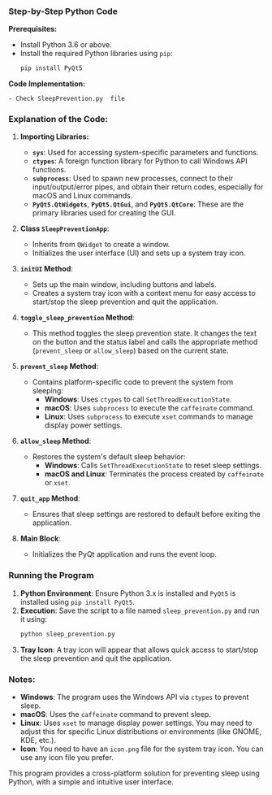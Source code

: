 ### Step-by-Step Python Code

**Prerequisites:**
- Install Python 3.6 or above.
- Install the required Python libraries using `pip`:
  ```bash
  pip install PyQt5
  ```

**Code Implementation:**

    - Check SleepPrevention.py  file
 
### Explanation of the Code:

1. **Importing Libraries:**
   - **`sys`**: Used for accessing system-specific parameters and functions.
   - **`ctypes`**: A foreign function library for Python to call Windows API functions.
   - **`subprocess`**: Used to spawn new processes, connect to their input/output/error pipes, and obtain their return codes, especially for macOS and Linux commands.
   - **`PyQt5.QtWidgets`**, **`PyQt5.QtGui`**, and **`PyQt5.QtCore`**: These are the primary libraries used for creating the GUI.

2. **Class `SleepPreventionApp`**:
   - Inherits from `QWidget` to create a window.
   - Initializes the user interface (UI) and sets up a system tray icon.

3. **`initUI` Method**:
   - Sets up the main window, including buttons and labels.
   - Creates a system tray icon with a context menu for easy access to start/stop the sleep prevention and quit the application.

4. **`toggle_sleep_prevention` Method**:
   - This method toggles the sleep prevention state. It changes the text on the button and the status label and calls the appropriate method (`prevent_sleep` or `allow_sleep`) based on the current state.

5. **`prevent_sleep` Method**:
   - Contains platform-specific code to prevent the system from sleeping:
     - **Windows**: Uses `ctypes` to call `SetThreadExecutionState`.
     - **macOS**: Uses `subprocess` to execute the `caffeinate` command.
     - **Linux**: Uses `subprocess` to execute `xset` commands to manage display power settings.

6. **`allow_sleep` Method**:
   - Restores the system's default sleep behavior:
     - **Windows**: Calls `SetThreadExecutionState` to reset sleep settings.
     - **macOS and Linux**: Terminates the process created by `caffeinate` or `xset`.

7. **`quit_app` Method**:
   - Ensures that sleep settings are restored to default before exiting the application.

8. **Main Block**:
   - Initializes the PyQt application and runs the event loop.

### Running the Program

1. **Python Environment**: Ensure Python 3.x is installed and `PyQt5` is installed using `pip install PyQt5`.
2. **Execution**: Save the script to a file named `sleep_prevention.py` and run it using:
   ```bash
   python sleep_prevention.py
   ```
3. **Tray Icon**: A tray icon will appear that allows quick access to start/stop the sleep prevention and quit the application.

### Notes:

- **Windows**: The program uses the Windows API via `ctypes` to prevent sleep.
- **macOS**: Uses the `caffeinate` command to prevent sleep.
- **Linux**: Uses `xset` to manage display power settings. You may need to adjust this for specific Linux distributions or environments (like GNOME, KDE, etc.).
- **Icon**: You need to have an `icon.png` file for the system tray icon. You can use any icon file you prefer.

This program provides a cross-platform solution for preventing sleep using Python, with a simple and intuitive user interface.
